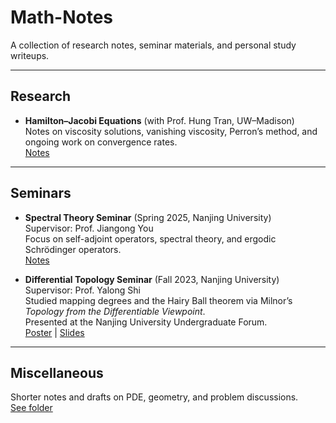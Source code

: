 # Math-Notes
A collection of research notes, seminar materials, and personal study writeups.

---

## Research
- **Hamilton–Jacobi Equations** (with Prof. Hung Tran, UW–Madison)  
  Notes on viscosity solutions, vanishing viscosity, Perron’s method, and ongoing work on convergence rates.  
  [Notes](./Research/HJ_Equation_Notes.pdf)

---

## Seminars
- **Spectral Theory Seminar** (Spring 2025, Nanjing University)  
  Supervisor: Prof. Jiangong You  
  Focus on self-adjoint operators, spectral theory, and ergodic Schrödinger operators.  
  [Notes](./Seminars/Spectral_Theory_Seminar/)

- **Differential Topology Seminar** (Fall 2023, Nanjing University)  
  Supervisor: Prof. Yalong Shi  
  Studied mapping degrees and the Hairy Ball theorem via Milnor’s *Topology from the Differentiable Viewpoint*.  
  Presented at the Nanjing University Undergraduate Forum.  
 [Poster](./Seminars/Topology_Seminar/) | [Slides](./Seminars/Topology_Seminar/)

---

## Miscellaneous
Shorter notes and drafts on PDE, geometry, and problem discussions.  
[See folder](./Misc)
